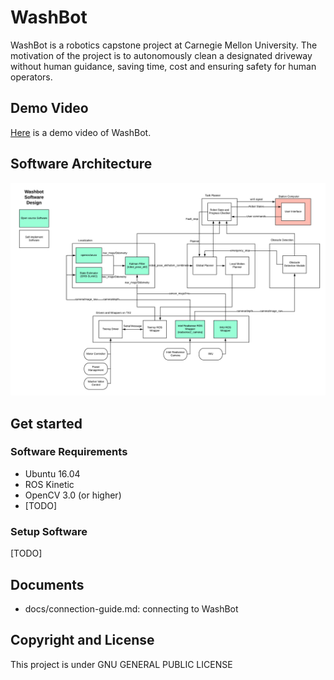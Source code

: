 # WashBot
WashBot is a robotics capstone project at Carnegie Mellon University. The motivation of the project is to autonomously clean a designated driveway without human guidance, saving time, cost and ensuring safety for human operators.

## Demo Video
[Here](https://youtu.be/oqM4e429ca8) is a demo video of WashBot.

## Software Architecture
![software architecture](./docs/images/overall_design.png)

## Get started
### Software Requirements
* Ubuntu 16.04
* ROS Kinetic
* OpenCV 3.0 (or higher)
* [TODO]

### Setup Software
[TODO]

## Documents
* docs/connection-guide.md: connecting to WashBot

## Copyright and License
This project is under GNU GENERAL PUBLIC LICENSE

